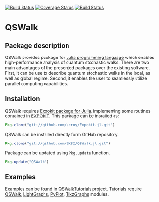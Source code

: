 [![Build Status](https://travis-ci.org/ZKSI/QSWalk.jl.svg?branch=master)](https://travis-ci.org/ZKSI/QSWalk.jl)
[![Coverage Status](https://coveralls.io/repos/github/ZKSI/QSWalk.jl/badge.svg?branch=master)](https://coveralls.io/github/ZKSI/QSWalk.jl?branch=master)
[![Build Status](https://travis-ci.org/ZKSI/QSWalk.jl.svg?branch=v0.4-alpha)](https://travis-ci.org/ZKSI/QSWalk.jl)

# QSWalk

## Package description

QSWalk provides package for [Julia programming language](https://julialang.org/) which enables high-performance analysis of quantum stochastic walks. There are two main advantages of the presented packages over the existing software. First, it can be use to describe quantum stochastic walks in the local, as well as global regime. Second, it enables the user to seamlessly utilize parallel computing capabilities.

## Installation

QSWalk requires [Expokit package for Julia](https://github.com/acroy/Expokit.jl), implementing some routines contained in [EXPOKIT](http://www.maths.uq.edu.au/expokit). This package can be installed as:

```julia
Pkg.clone("git://github.com/acroy/Expokit.jl.git")
```

QSWalk can be installed directly form GitHub repository.

```julia
Pkg.clone("git://github.com/ZKSI/QSWalk.jl.git")
```

Package can be updated using ```Pkg.update``` function.

```julia
Pkg.update("QSWalk")
```
## Examples

Examples can be found in [QSWalkTutorials](https://github.com/ZKSI/QSWalkTutorials) project. Tutorials require [QSWalk](https://github.com/ZKSI/QSWalk.jl), [LightGraphs](https://github.com/JuliaGraphs/LightGraphs.jl), [PyPlot](https://github.com/JuliaPy/PyPlot.jl), [TikzGraphs](https://github.com/sisl/TikzGraphs.jl) modules.
